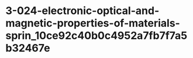 # 3-024-electronic-optical-and-magnetic-properties-of-materials-sprin_10ce92c40b0c4952a7fb7f7a5b32467e